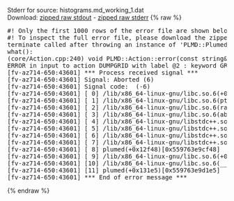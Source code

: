 Stderr for source:  histograms.md_working_1.dat   
Download: [zipped raw stdout](histograms.md_working_1.dat.plumed.stdout.txt.zip) - [zipped raw stderr](histograms.md_working_1.dat.plumed.stderr.txt.zip) 
{% raw %}
<pre>
#! Only the first 1000 rows of the error file are shown below
#! To inspect the full error file, please download the zipped raw stderr file above
terminate called after throwing an instance of 'PLMD::Plumed::ExceptionError'
what():
(core/Action.cpp:240) void PLMD::Action::error(const string&) const
ERROR in input to action DUMPGRID with label @2 : keyword GRID is compulsory for this action
[fv-az714-650:43601] *** Process received signal ***
[fv-az714-650:43601] Signal: Aborted (6)
[fv-az714-650:43601] Signal code:  (-6)
[fv-az714-650:43601] [ 0] /lib/x86_64-linux-gnu/libc.so.6(+0x42520)[0x7f7579e42520]
[fv-az714-650:43601] [ 1] /lib/x86_64-linux-gnu/libc.so.6(pthread_kill+0x12c)[0x7f7579e969fc]
[fv-az714-650:43601] [ 2] /lib/x86_64-linux-gnu/libc.so.6(raise+0x16)[0x7f7579e42476]
[fv-az714-650:43601] [ 3] /lib/x86_64-linux-gnu/libc.so.6(abort+0xd3)[0x7f7579e287f3]
[fv-az714-650:43601] [ 4] /lib/x86_64-linux-gnu/libstdc++.so.6(+0xa2b9e)[0x7f757a2a2b9e]
[fv-az714-650:43601] [ 5] /lib/x86_64-linux-gnu/libstdc++.so.6(+0xae20c)[0x7f757a2ae20c]
[fv-az714-650:43601] [ 6] /lib/x86_64-linux-gnu/libstdc++.so.6(+0xae277)[0x7f757a2ae277]
[fv-az714-650:43601] [ 7] /lib/x86_64-linux-gnu/libstdc++.so.6(__cxa_rethrow+0x4b)[0x7f757a2ae52b]
[fv-az714-650:43601] [ 8] plumed(+0x12f48)[0x559763e9cf48]
[fv-az714-650:43601] [ 9] /lib/x86_64-linux-gnu/libc.so.6(+0x29d90)[0x7f7579e29d90]
[fv-az714-650:43601] [10] /lib/x86_64-linux-gnu/libc.so.6(__libc_start_main+0x80)[0x7f7579e29e40]
[fv-az714-650:43601] [11] plumed(+0x131e5)[0x559763e9d1e5]
[fv-az714-650:43601] *** End of error message ***
</pre>
{% endraw %}
